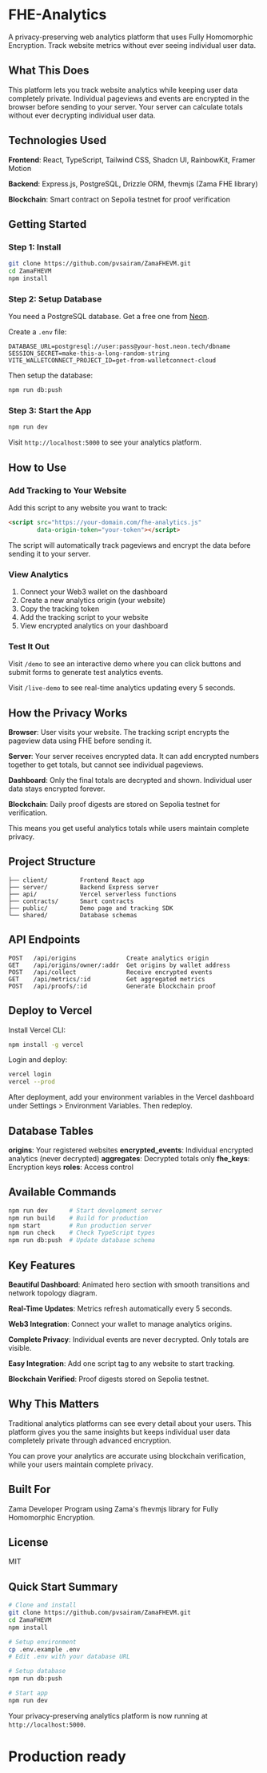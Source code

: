 # FHE-Analytics

A privacy-preserving web analytics platform that uses Fully Homomorphic Encryption. Track website metrics without ever seeing individual user data.

## What This Does

This platform lets you track website analytics while keeping user data completely private. Individual pageviews and events are encrypted in the browser before sending to your server. Your server can calculate totals without ever decrypting individual user data.

## Technologies Used

**Frontend**: React, TypeScript, Tailwind CSS, Shadcn UI, RainbowKit, Framer Motion

**Backend**: Express.js, PostgreSQL, Drizzle ORM, fhevmjs (Zama FHE library)

**Blockchain**: Smart contract on Sepolia testnet for proof verification

## Getting Started

### Step 1: Install

```bash
git clone https://github.com/pvsairam/ZamaFHEVM.git
cd ZamaFHEVM
npm install
```

### Step 2: Setup Database

You need a PostgreSQL database. Get a free one from [Neon](https://neon.tech).

Create a `.env` file:

```env
DATABASE_URL=postgresql://user:pass@your-host.neon.tech/dbname
SESSION_SECRET=make-this-a-long-random-string
VITE_WALLETCONNECT_PROJECT_ID=get-from-walletconnect-cloud
```

Then setup the database:

```bash
npm run db:push
```

### Step 3: Start the App

```bash
npm run dev
```

Visit `http://localhost:5000` to see your analytics platform.

## How to Use

### Add Tracking to Your Website

Add this script to any website you want to track:

```html
<script src="https://your-domain.com/fhe-analytics.js" 
        data-origin-token="your-token"></script>
```

The script will automatically track pageviews and encrypt the data before sending it to your server.

### View Analytics

1. Connect your Web3 wallet on the dashboard
2. Create a new analytics origin (your website)
3. Copy the tracking token
4. Add the tracking script to your website
5. View encrypted analytics on your dashboard

### Test It Out

Visit `/demo` to see an interactive demo where you can click buttons and submit forms to generate test analytics events.

Visit `/live-demo` to see real-time analytics updating every 5 seconds.

## How the Privacy Works

**Browser**: User visits your website. The tracking script encrypts the pageview data using FHE before sending it.

**Server**: Your server receives encrypted data. It can add encrypted numbers together to get totals, but cannot see individual pageviews.

**Dashboard**: Only the final totals are decrypted and shown. Individual user data stays encrypted forever.

**Blockchain**: Daily proof digests are stored on Sepolia testnet for verification.

This means you get useful analytics totals while users maintain complete privacy.

## Project Structure

```
├── client/         Frontend React app
├── server/         Backend Express server
├── api/            Vercel serverless functions
├── contracts/      Smart contracts
├── public/         Demo page and tracking SDK
└── shared/         Database schemas
```

## API Endpoints

```
POST   /api/origins              Create analytics origin
GET    /api/origins/owner/:addr  Get origins by wallet address
POST   /api/collect              Receive encrypted events
GET    /api/metrics/:id          Get aggregated metrics
POST   /api/proofs/:id           Generate blockchain proof
```

## Deploy to Vercel

Install Vercel CLI:

```bash
npm install -g vercel
```

Login and deploy:

```bash
vercel login
vercel --prod
```

After deployment, add your environment variables in the Vercel dashboard under Settings > Environment Variables. Then redeploy.

## Database Tables

**origins**: Your registered websites
**encrypted_events**: Individual encrypted analytics (never decrypted)
**aggregates**: Decrypted totals only
**fhe_keys**: Encryption keys
**roles**: Access control

## Available Commands

```bash
npm run dev      # Start development server
npm run build    # Build for production
npm start        # Run production server
npm run check    # Check TypeScript types
npm run db:push  # Update database schema
```

## Key Features

**Beautiful Dashboard**: Animated hero section with smooth transitions and network topology diagram.

**Real-Time Updates**: Metrics refresh automatically every 5 seconds.

**Web3 Integration**: Connect your wallet to manage analytics origins.

**Complete Privacy**: Individual events are never decrypted. Only totals are visible.

**Easy Integration**: Add one script tag to any website to start tracking.

**Blockchain Verified**: Proof digests stored on Sepolia testnet.

## Why This Matters

Traditional analytics platforms can see every detail about your users. This platform gives you the same insights but keeps individual user data completely private through advanced encryption.

You can prove your analytics are accurate using blockchain verification, while your users maintain complete privacy.

## Built For

Zama Developer Program using Zama's fhevmjs library for Fully Homomorphic Encryption.

## License

MIT

## Quick Start Summary

```bash
# Clone and install
git clone https://github.com/pvsairam/ZamaFHEVM.git
cd ZamaFHEVM
npm install

# Setup environment
cp .env.example .env
# Edit .env with your database URL

# Setup database
npm run db:push

# Start app
npm run dev
```

Your privacy-preserving analytics platform is now running at `http://localhost:5000`.
# Production ready
